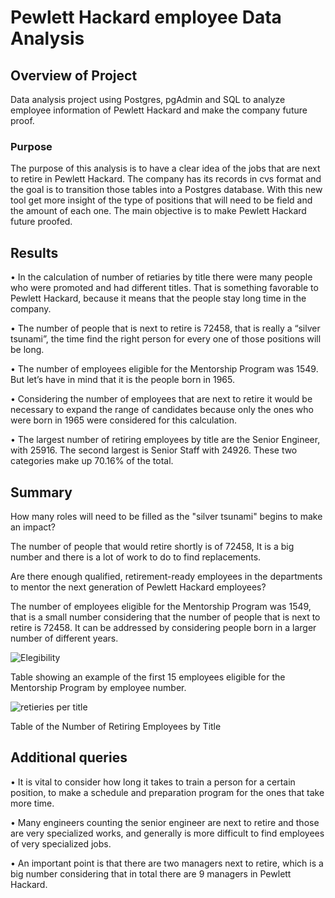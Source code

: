 # Pewlett Hackard employee Data Analysis

## Overview of Project

Data analysis project using Postgres, pgAdmin and SQL to analyze employee information of Pewlett Hackard and make the company future proof. 


### Purpose

The purpose of this analysis is to have a clear idea of the jobs that are next to retire in Pewlett Hackard. The company has its records in cvs format and the goal is to transition those tables into a Postgres database. With this new tool get more insight of the type of positions that will need to be field and the amount of each one. The main objective is to make Pewlett Hackard future proofed.

## Results

•	In the calculation of number of retiaries by title there were many people who were promoted and had different titles. That is something favorable to Pewlett Hackard, because it means that the people stay long time in the company. 

•	The number of people that is next to retire is 72458, that is really a “silver tsunami”, the time find the right person for every one of those positions will be long. 

•	The number of employees eligible for the Mentorship Program was 1549. But let’s have in mind that it is the people born in 1965.

•	Considering the number of employees that are next to retire it would be necessary to expand the range of candidates because only the ones who were born in 1965 were considered for this calculation.

•	The largest number of retiring employees by title are the Senior Engineer, with 25916. The second largest is Senior Staff with 24926. These two categories make up 70.16% of the total.


## Summary

How many roles will need to be filled as the "silver tsunami" begins to make an impact?

The number of people that would retire shortly is of 72458, It is a big number and there is a lot of work to do to find replacements.

Are there enough qualified, retirement-ready employees in the departments to mentor the next generation of Pewlett Hackard employees?

The number of employees eligible for the Mentorship Program was 1549, that is a small number considering that the number of people that is next to retire is 72458. It can be addressed by considering people born in a larger number of different years.



![Elegibility ](https://user-images.githubusercontent.com/96758511/154814851-53d95e5c-080d-4bb7-84d5-d5da0ac2d928.png)


Table showing an example of the first 15 employees eligible for the Mentorship Program by employee number.


![retieries per title](https://user-images.githubusercontent.com/96758511/154814820-e3f51e85-2aea-43f2-bc3d-9c24880d3186.png)

Table of the Number of Retiring Employees by Title


## Additional queries 
•	It is vital to consider how long it takes to train a person for a certain position, to make a schedule and preparation program for the ones that take more time.

•	Many engineers counting the senior engineer are next to retire and those are very specialized works, and generally is more difficult to find employees of very specialized jobs.

•	An important point is that there are two managers next to retire, which is a big number considering that in total there are 9 managers in Pewlett Hackard.
